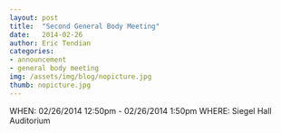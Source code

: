 ```yaml
---
layout: post
title:  "Second General Body Meeting"
date:   2014-02-26
author: Eric Tendian
categories: 
- announcement
- general body meeting
img: /assets/img/blog/nopicture.jpg
thumb: nopicture.jpg
---
```


WHEN: 02/26/2014 12:50pm - 02/26/2014 1:50pm
WHERE: Siegel Hall Auditorium
